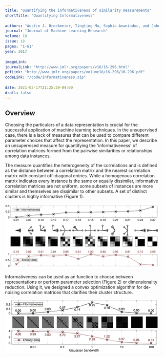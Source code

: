 ```yaml
---
title: "Quantifying the informativeness of similarity measurements"
shortTitle: "Quantifying Informativeness"

authors: "Austin J. Brockmeier, Tingting Mu, Sophia Ananiadou, and John Y. Goulermas"
journal: "Journal of Machine Learning Research"
volume: 18
issue: 18
pages: "1-61"
year: 2017

imageLink:
journalLink: "http://www.jmlr.org/papers/v18/16-296.html"
pdfLink: "http://www.jmlr.org/papers/volume18/16-296/16-296.pdf"
codeLink: "/code/informativeness.zip"

date: 2021-03-17T21:25:29-04:00
draft: false
---
```


## Overview

Choosing the particulars of a data representation is crucial for the successful application of machine learning techniques. In the unsupervised case, there is a lack of measures that can be used to compare different parameter choices that affect the representation. In this paper, we describe an unsupervised measure for quantifying the 'informativeness' of correlation matrices formed from the pairwise similarities or relationships among data instances.

The measure quantifies the heterogeneity of the correlations and is defined as the distance between a correlation matrix and the nearest correlation matrix with constant off-diagonal entries. While a homogenous correlation matrix indicates every instance is the same or equally dissimilar, informative correlation matrices are not uniform, some subsets of instances are more similar and themselves are dissimilar to other subsets. A set of distinct clusters is highly informative (Figure 1).

![Figure 1: Informativeness versus von Neumann entropy for correlation matrices obtained from various configurations of four unit vectors. Both measures are minimal when the vectors are configured in a single cluster. Informativeness is higher for nontrivial clusterings, whereas entropy is maximized when the vectors are maximally separated.](/images/informativeness1.png "Figure 1")

Informativeness can be used as an function to choose between representations or perform parameter selection (Figure 2) or dimensionality reduction. Using it, we designed a convex optimization algorithm for de-noising correlation matrices that clarifies their cluster structure.

![Figure 2: Informativeness versus the von Neumann entropy of correlation matrices obtained from a Gaussian kernel applied with varying bandwidths to a sample with 2 clusters.](/images/informativeness2.png "Figure 2")

